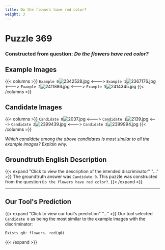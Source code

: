 ```yaml
---
title: Do the flowers have red color?
weight: 3
---
```


# Puzzle 369
### Constructed from question: _Do the flowers have red color?_


## Example Images
{{< columns >}}
`Example 0`![2342528.jpg](/gqa_images/2342528.jpg)
<--->
`Example 1`![2367176.jpg](/gqa_images/2367176.jpg)
<--->
`Example 2`![2411886.jpg](/gqa_images/2411886.jpg)
<--->
`Example 3`![2414345.jpg](/gqa_images/2414345.jpg)
{{< /columns >}}

## Candidate Images
{{< columns >}}
`Candidate 0`![2037.jpg](/gqa_images/2037.jpg)
<--->
`Candidate 1`![2139.jpg](/gqa_images/2139.jpg)
<--->
`Candidate 2`![2399439.jpg](/gqa_images/2399439.jpg)
<--->
`Candidate 3`![2399994.jpg](/gqa_images/2399994.jpg)
{{< /columns >}}

*Which candidate among the above candidates is most similar to all the example images? Explain why.*

## Groundtruth English Description

{{< expand "Click to view the description of the intended discriminator" "..." >}}
The groundtruth answer was `Candidate 0`. This puzzle was constructed from the question `Do the flowers have red color?`.
{{< /expand >}}

---

## Our Tool's Prediction

{{< expand "Click to view our tool's prediction" "..." >}}
Our tool selected `Candidate 0` as being the most similar to the example images with the discriminator:
```plaintext
Exists q0: flowers. red(q0)
```
{{< /expand >}}

